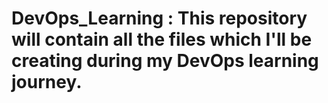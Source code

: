 # DevOps_Learning : This repository will contain all the files which I'll be creating during my DevOps learning journey.
